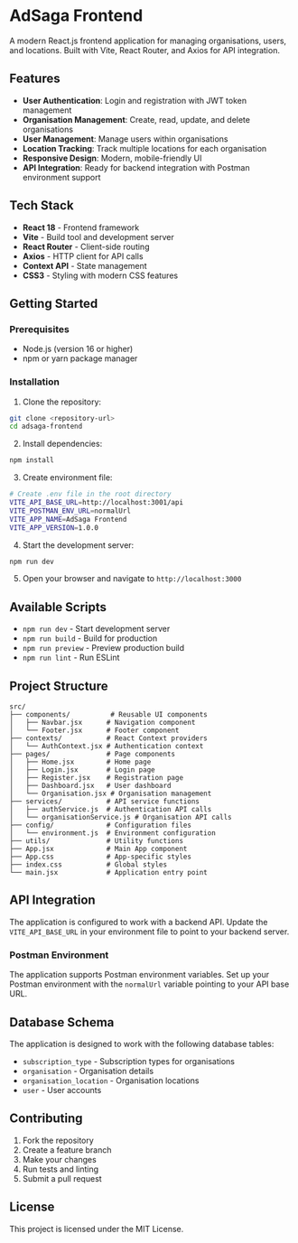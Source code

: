 # AdSaga Frontend

A modern React.js frontend application for managing organisations, users, and locations. Built with Vite, React Router, and Axios for API integration.

## Features

- **User Authentication**: Login and registration with JWT token management
- **Organisation Management**: Create, read, update, and delete organisations
- **User Management**: Manage users within organisations
- **Location Tracking**: Track multiple locations for each organisation
- **Responsive Design**: Modern, mobile-friendly UI
- **API Integration**: Ready for backend integration with Postman environment support

## Tech Stack

- **React 18** - Frontend framework
- **Vite** - Build tool and development server
- **React Router** - Client-side routing
- **Axios** - HTTP client for API calls
- **Context API** - State management
- **CSS3** - Styling with modern CSS features

## Getting Started

### Prerequisites

- Node.js (version 16 or higher)
- npm or yarn package manager

### Installation

1. Clone the repository:
```bash
git clone <repository-url>
cd adsaga-frontend
```

2. Install dependencies:
```bash
npm install
```

3. Create environment file:
```bash
# Create .env file in the root directory
VITE_API_BASE_URL=http://localhost:3001/api
VITE_POSTMAN_ENV_URL=normalUrl
VITE_APP_NAME=AdSaga Frontend
VITE_APP_VERSION=1.0.0
```

4. Start the development server:
```bash
npm run dev
```

5. Open your browser and navigate to `http://localhost:3000`

## Available Scripts

- `npm run dev` - Start development server
- `npm run build` - Build for production
- `npm run preview` - Preview production build
- `npm run lint` - Run ESLint

## Project Structure

```
src/
├── components/          # Reusable UI components
│   ├── Navbar.jsx      # Navigation component
│   └── Footer.jsx      # Footer component
├── contexts/           # React Context providers
│   └── AuthContext.jsx # Authentication context
├── pages/              # Page components
│   ├── Home.jsx        # Home page
│   ├── Login.jsx       # Login page
│   ├── Register.jsx    # Registration page
│   ├── Dashboard.jsx   # User dashboard
│   └── Organisation.jsx # Organisation management
├── services/           # API service functions
│   ├── authService.js  # Authentication API calls
│   └── organisationService.js # Organisation API calls
├── config/             # Configuration files
│   └── environment.js  # Environment configuration
├── utils/              # Utility functions
├── App.jsx             # Main App component
├── App.css             # App-specific styles
├── index.css           # Global styles
└── main.jsx            # Application entry point
```

## API Integration

The application is configured to work with a backend API. Update the `VITE_API_BASE_URL` in your environment file to point to your backend server.

### Postman Environment

The application supports Postman environment variables. Set up your Postman environment with the `normalUrl` variable pointing to your API base URL.

## Database Schema

The application is designed to work with the following database tables:

- `subscription_type` - Subscription types for organisations
- `organisation` - Organisation details
- `organisation_location` - Organisation locations
- `user` - User accounts

## Contributing

1. Fork the repository
2. Create a feature branch
3. Make your changes
4. Run tests and linting
5. Submit a pull request

## License

This project is licensed under the MIT License.
